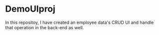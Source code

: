 # DemoUIproj
In this repositoy, I have created an employee data's CRUD UI and handle that operation in the back-end as well.
